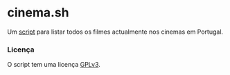 # cinema.sh

Um [script](cinema.sh) para listar todos os filmes actualmente nos cinemas em
Portugal.


### Licença

O script tem uma licença [GPLv3](LICENSE).
